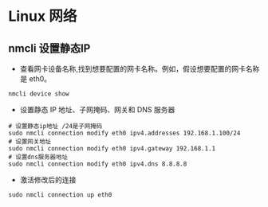 # Linux 网络
## nmcli 设置静态IP
- 查看网卡设备名称,找到想要配置的网卡名称。例如，假设想要配置的网卡名称是 eth0。
```shell
nmcli device show
```
- 设置静态 IP 地址、子网掩码、网关和 DNS 服务器
```shell
# 设置静态ip地址 /24是子网掩码
sudo nmcli connection modify eth0 ipv4.addresses 192.168.1.100/24
# 设置网关地址
sudo nmcli connection modify eth0 ipv4.gateway 192.168.1.1
# 设置dns服务器地址
sudo nmcli connection modify eth0 ipv4.dns 8.8.8.8
```
- 激活修改后的连接
```shell
sudo nmcli connection up eth0
```
